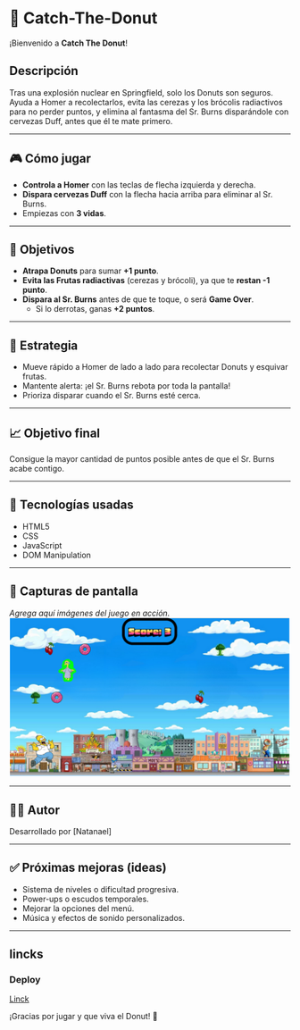 # 🍩 Catch-The-Donut

¡Bienvenido a **Catch The Donut**!

## Descripción

Tras una explosión nuclear en Springfield, solo los Donuts son seguros. Ayuda a Homer a recolectarlos, evita las cerezas y los brócolis radiactivos para no perder puntos, y elimina al fantasma del Sr. Burns disparándole con cervezas Duff, antes que él te mate primero.

---

## 🎮 Cómo jugar

- **Controla a Homer** con las teclas de flecha izquierda y derecha.
- **Dispara cervezas Duff** con la flecha hacia arriba para eliminar al Sr. Burns.
- Empiezas con **3 vidas**.

---

## 🍩 Objetivos

- **Atrapa Donuts** para sumar **+1 punto**.
- **Evita las Frutas radiactivas** (cerezas y brócoli), ya que te **restan -1 punto**.
- **Dispara al Sr. Burns** antes de que te toque, o será **Game Over**.
  - Si lo derrotas, ganas **+2 puntos**.

---

## 🧠 Estrategia

- Mueve rápido a Homer de lado a lado para recolectar Donuts y esquivar frutas.
- Mantente alerta: ¡el Sr. Burns rebota por toda la pantalla!
- Prioriza disparar cuando el Sr. Burns esté cerca.

---

## 📈 Objetivo final

Consigue la mayor cantidad de puntos posible antes de que el Sr. Burns acabe contigo.

---

## 🚀 Tecnologías usadas

- HTML5 
- CSS
- JavaScript
- DOM Manipulation

---

## 📸 Capturas de pantalla

_Agrega aquí imágenes del juego en acción._
![GameBox](./images/Captura%20desde%202025-05-09%2011-53-34.png)

---

## 🧑‍💻 Autor

Desarrollado por [Natanael]

---

## ✅ Próximas mejoras (ideas)

- Sistema de niveles o dificultad progresiva.
- Power-ups o escudos temporales.
- Mejorar la opciones del menú.
- Música y efectos de sonido personalizados.

---

## lincks
### Deploy
[Linck](https://ncorpas88.github.io/Game-Hunger-Homer/)

¡Gracias por jugar y que viva el Donut! 🍩